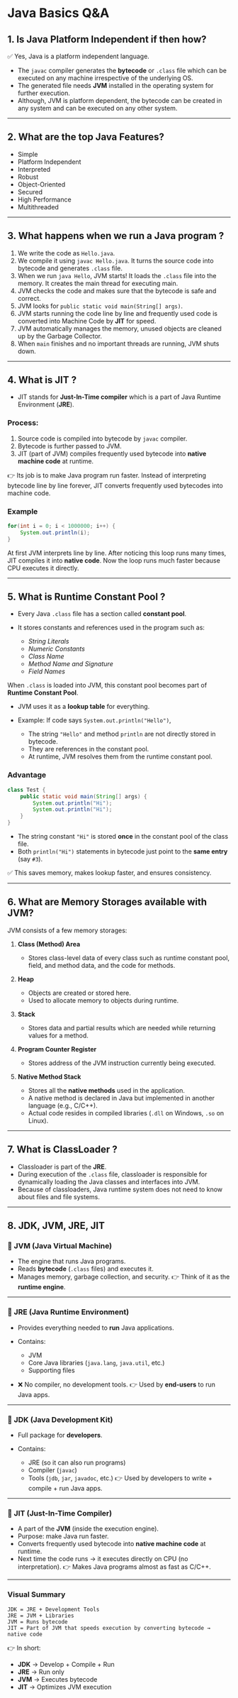 
# Java Basics Q\&A

## 1. Is Java Platform Independent if then how?

✅ Yes, Java is a platform independent language.

* The `javac` compiler generates the **bytecode** or `.class` file which can be executed on any machine irrespective of the underlying OS.
* The generated file needs **JVM** installed in the operating system for further execution.
* Although, JVM is platform dependent, the bytecode can be created in any system and can be executed on any other system.

---

## 2. What are the top Java Features?

* Simple
* Platform Independent
* Interpreted
* Robust
* Object-Oriented
* Secured
* High Performance
* Multithreaded

---

## 3. What happens when we run a Java program ?

1. We write the code as `Hello.java`.
2. We compile it using `javac Hello.java`. It turns the source code into bytecode and generates `.class` file.
3. When we run `java Hello`, JVM starts! It loads the `.class` file into the memory. It creates the main thread for executing main.
4. JVM checks the code and makes sure that the bytecode is safe and correct.
5. JVM looks for `public static void main(String[] args)`.
6. JVM starts running the code line by line and frequently used code is converted into Machine Code by **JIT** for speed.
7. JVM automatically manages the memory, unused objects are cleaned up by the Garbage Collector.
8. When `main` finishes and no important threads are running, JVM shuts down.

---

## 4. What is JIT ?

* JIT stands for **Just-In-Time compiler** which is a part of Java Runtime Environment (**JRE**).

### Process:

1. Source code is compiled into bytecode by `javac` compiler.
2. Bytecode is further passed to JVM.
3. JIT (part of JVM) compiles frequently used bytecode into **native machine code** at runtime.

👉 Its job is to make Java program run faster. Instead of interpreting bytecode line by line forever, JIT converts frequently used bytecodes into machine code.

### Example

```java
for(int i = 0; i < 1000000; i++) {
    System.out.println(i);
}
```

At first JVM interprets line by line. After noticing this loop runs many times, JIT compiles it into **native code**.
Now the loop runs much faster because CPU executes it directly.

---

## 5. What is Runtime Constant Pool ?

* Every Java `.class` file has a section called **constant pool**.
* It stores constants and references used in the program such as:

  * *String Literals*
  * *Numeric Constants*
  * *Class Name*
  * *Method Name and Signature*
  * *Field Names*

When `.class` is loaded into JVM, this constant pool becomes part of **Runtime Constant Pool**.

* JVM uses it as a **lookup table** for everything.
* Example:
  If code says `System.out.println("Hello")`,

  * The string `"Hello"` and method `println` are not directly stored in bytecode.
  * They are references in the constant pool.
  * At runtime, JVM resolves them from the runtime constant pool.

### Advantage

```java
class Test {
    public static void main(String[] args) {
        System.out.println("Hi");
        System.out.println("Hi");
    }
}
```

* The string constant `"Hi"` is stored **once** in the constant pool of the class file.
* Both `println("Hi")` statements in bytecode just point to the **same entry** (say `#3`).

✅ This saves memory, makes lookup faster, and ensures consistency.

---

## 6. What are Memory Storages available with JVM?

JVM consists of a few memory storages:

1. **Class (Method) Area**

   * Stores class-level data of every class such as runtime constant pool, field, and method data, and the code for methods.

2. **Heap**

   * Objects are created or stored here.
   * Used to allocate memory to objects during runtime.

3. **Stack**

   * Stores data and partial results which are needed while returning values for a method.

4. **Program Counter Register**

   * Stores address of the JVM instruction currently being executed.

5. **Native Method Stack**

   * Stores all the **native methods** used in the application.
   * A native method is declared in Java but implemented in another language (e.g., C/C++).
   * Actual code resides in compiled libraries (`.dll` on Windows, `.so` on Linux).

---

## 7. What is ClassLoader ?

* Classloader is part of the **JRE**.
* During execution of the `.class` file, classloader is responsible for dynamically loading the Java classes and interfaces into JVM.
* Because of classloaders, Java runtime system does not need to know about files and file systems.

---

## 8. JDK, JVM, JRE, JIT

### 🔹 JVM (Java Virtual Machine)

* The engine that runs Java programs.
* Reads **bytecode** (`.class` files) and executes it.
* Manages memory, garbage collection, and security.
  👉 Think of it as the **runtime engine**.

---

### 🔹 JRE (Java Runtime Environment)

* Provides everything needed to **run** Java applications.
* Contains:

  * JVM
  * Core Java libraries (`java.lang`, `java.util`, etc.)
  * Supporting files
* ❌ No compiler, no development tools.
  👉 Used by **end-users** to run Java apps.

---

### 🔹 JDK (Java Development Kit)

* Full package for **developers**.
* Contains:

  * JRE (so it can also run programs)
  * Compiler (`javac`)
  * Tools (`jdb`, `jar`, `javadoc`, etc.)
    👉 Used by developers to write + compile + run Java apps.

---

### 🔹 JIT (Just-In-Time Compiler)

* A part of the **JVM** (inside the execution engine).
* Purpose: make Java run faster.
* Converts frequently used bytecode into **native machine code** at runtime.
* Next time the code runs → it executes directly on CPU (no interpretation).
  👉 Makes Java programs almost as fast as C/C++.

---

### Visual Summary

```
JDK = JRE + Development Tools
JRE = JVM + Libraries
JVM = Runs bytecode
JIT = Part of JVM that speeds execution by converting bytecode → native code
```

👉 In short:

* **JDK** → Develop + Compile + Run
* **JRE** → Run only
* **JVM** → Executes bytecode
* **JIT** → Optimizes JVM execution


